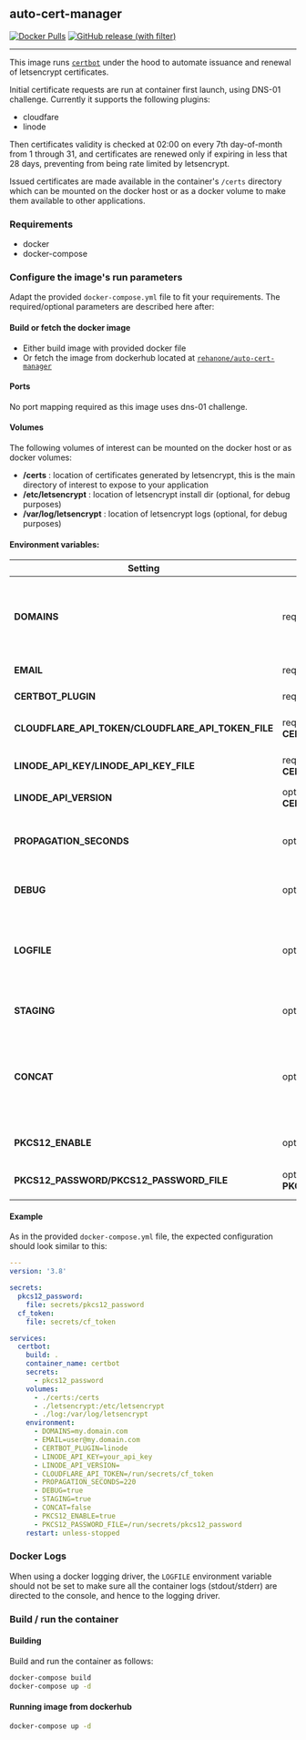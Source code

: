 ## auto-cert-manager

[![Docker Pulls](https://img.shields.io/docker/pulls/rehanone/auto-cert-manager)](https://hub.docker.com/r/rehanone/auto-cert-manager) [![GitHub release (with filter)](https://img.shields.io/github/v/release/rehanone/auto-cert-manager)](https://github.com/rehanone/auto-cert-manager)

---

This image runs [`certbot`](https://certbot.eff.org/) under the hood to automate issuance and renewal of letsencrypt certificates.

Initial certificate requests are run at container first launch, using DNS-01 challenge. Currently it supports the following plugins:

  - cloudfare
  - linode

Then certificates validity is checked at 02:00 on every 7th day-of-month from 1 through 31, and certificates are renewed only if expiring in less that 28 days, preventing from being rate limited by letsencrypt.

Issued certificates are made available in the container's `/certs` directory which can be mounted on the docker host or as a docker volume to make them available to other applications.

### Requirements

- docker
- docker-compose

### Configure the image's run parameters
 Adapt the provided `docker-compose.yml` file to fit your requirements. The required/optional parameters are described here after:

#### Build or fetch the docker image

- Either build image with provided docker file
- Or fetch the image from dockerhub located at [`rehanone/auto-cert-manager`](https://hub.docker.com/repository/docker/rehanone/auto-cert-manager#)

#### Ports
No port mapping required as this image uses dns-01 challenge.

#### Volumes
The following volumes of interest can be mounted on the docker host or as docker volumes:
- **/certs** : location of certificates generated by letsencrypt, this is the main directory of interest to expose to your application
- **/etc/letsencrypt** : location of letsencrypt install dir (optional, for debug purposes)
- **/var/log/letsencrypt** : location of letsencrypt logs (optional, for debug purposes)

#### Environment variables:

Setting                  | Type     |  Description
------------------------ | -------- | ---------------------------------
**DOMAINS**              | required | Space separated list of comma separated subdomains to register the certificate with, for example: [`my.domain.com`, `sub.domain1.com,sub.domain2.com`, `my.other.domain.com sub.domain1.com,sub.domain2.com`]
**EMAIL**                | required | Email of the certificates supplicant
**CERTBOT_PLUGIN**       | required | Supported values are (`cloudflare`, `linode`)
**CLOUDFLARE_API_TOKEN/CLOUDFLARE_API_TOKEN_FILE** | required when **CERTBOT_PLUGIN=cloudflare** | Cloudflare API credentials, obtained from your [Cloudflare dashboard](https://dash.cloudflare.com/profile).
**LINODE_API_KEY/LINODE_API_KEY_FILE**       | required when **CERTBOT_PLUGIN=linode** | Linode API credentials, obtained from your Linode account’s [Applications & API Tokens page](https://cloud.linode.com/profile/tokens).
**LINODE_API_VERSION**   | optional when **CERTBOT_PLUGIN=linode** | Linode API version, normally can be left blank.
**PROPAGATION_SECONDS**  | optional | The number of seconds to wait for DNS to propagate before asking the ACME server to verify the DNS record. (Default: dependent on plugin).
**DEBUG**                | optional | whether to run letsencrypt in debug mode, refer to certbot [documentation](https://certbot.eff.org/docs/using.html#certbot-command-line-options)
**LOGFILE**              | optional | path of a file where to write the logs from the certificate request/renewal script. When not provided both stdout/stderr are directed to console which is convenient when using a docker log driver.
**STAGING**              | optional | whether to run letsencrypt in staging mode, refer to certbot [documentation](https://certbot.eff.org/docs/using.html#certbot-command-line-options)
**CONCAT**               | optional | whether to concatenate the full chain of the certificate authority with the certificate's private key. This is required for example for haproxy. Otherwise the full chain and private key are kept in separate files which is required for example for nginx and apache.
**PKCS12_ENABLE**        | optional | Enables PKCS#12 certificate convertion. The final certificate will be in */certs/{domain}.pfx* file.
**PKCS12_PASSWORD/PKCS12_PASSWORD_FILE** | optional when **PKCS12_ENABLE=true** | Enables PKCS#12 certificate convertion. The final certificate will be in */certs/{domain}.pfx* file.

#### Example
As in the provided `docker-compose.yml` file, the expected configuration should look similar to this:

```yml
---
version: '3.8'

secrets:
  pkcs12_password:
    file: secrets/pkcs12_password
  cf_token:
    file: secrets/cf_token

services:
  certbot:
    build: .
    container_name: certbot
    secrets:
      - pkcs12_password
    volumes:
      - ./certs:/certs
      - ./letsencrypt:/etc/letsencrypt
      - ./log:/var/log/letsencrypt
    environment:
      - DOMAINS=my.domain.com
      - EMAIL=user@my.domain.com
      - CERTBOT_PLUGIN=linode
      - LINODE_API_KEY=your_api_key
      - LINODE_API_VERSION=
      - CLOUDFLARE_API_TOKEN=/run/secrets/cf_token
      - PROPAGATION_SECONDS=220
      - DEBUG=true
      - STAGING=true
      - CONCAT=false
      - PKCS12_ENABLE=true
      - PKCS12_PASSWORD_FILE=/run/secrets/pkcs12_password
    restart: unless-stopped
```

### Docker Logs
When using a docker logging driver, the `LOGFILE` environment variable should not be set to make sure all the container logs (stdout/stderr) are directed to the console, and hence to the logging driver.

### Build / run the container

#### Building
Build and run the container as follows:
```sh
docker-compose build
docker-compose up -d
```

#### Running image from dockerhub
```sh
docker-compose up -d
```
